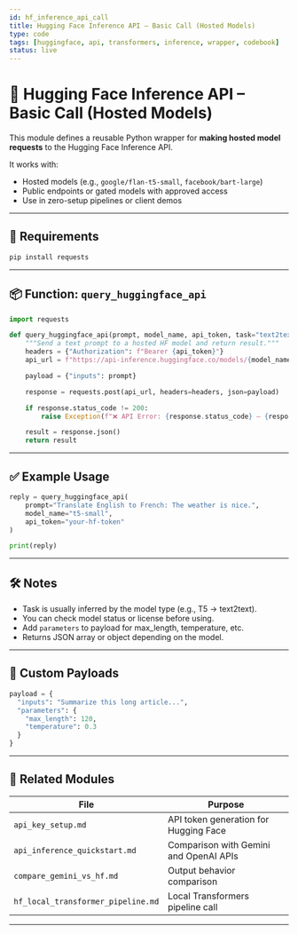 ```yaml
---
id: hf_inference_api_call
title: Hugging Face Inference API – Basic Call (Hosted Models)
type: code
tags: [huggingface, api, transformers, inference, wrapper, codebook]
status: live
---
```


# 🤖 Hugging Face Inference API – Basic Call (Hosted Models)

This module defines a reusable Python wrapper for **making hosted model requests** to the Hugging Face Inference API.

It works with:
- Hosted models (e.g., `google/flan-t5-small`, `facebook/bart-large`)
- Public endpoints or gated models with approved access
- Use in zero-setup pipelines or client demos

---

## 🔐 Requirements

```bash
pip install requests
```

---

## 📦 Function: `query_huggingface_api`

```python
import requests

def query_huggingface_api(prompt, model_name, api_token, task="text2text-generation"):
    """Send a text prompt to a hosted HF model and return result."""
    headers = {"Authorization": f"Bearer {api_token}"}
    api_url = f"https://api-inference.huggingface.co/models/{model_name}"

    payload = {"inputs": prompt}

    response = requests.post(api_url, headers=headers, json=payload)

    if response.status_code != 200:
        raise Exception(f"❌ API Error: {response.status_code} – {response.text}")

    result = response.json()
    return result
```

---

## ✅ Example Usage

```python
reply = query_huggingface_api(
    prompt="Translate English to French: The weather is nice.",
    model_name="t5-small",
    api_token="your-hf-token"
)

print(reply)
```

---

## 🛠️ Notes

- Task is usually inferred by the model type (e.g., T5 → text2text).
- You can check model status or license before using.
- Add `parameters` to payload for max_length, temperature, etc.
- Returns JSON array or object depending on the model.

---

## 🔄 Custom Payloads

```python
payload = {
  "inputs": "Summarize this long article...",
  "parameters": {
    "max_length": 120,
    "temperature": 0.3
  }
}
```

---

## 🔗 Related Modules

| File                                | Purpose                                  |
|-------------------------------------|-------------------------------------------|
| `api_key_setup.md`                  | API token generation for Hugging Face     |
| `api_inference_quickstart.md`       | Comparison with Gemini and OpenAI APIs    |
| `compare_gemini_vs_hf.md`           | Output behavior comparison                |
| `hf_local_transformer_pipeline.md`  | Local Transformers pipeline call          |

---